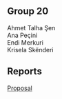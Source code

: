 ## Group 20
Ahmet Talha Şen    
Ana Peçini  
Endi Merkuri  
Krisela Skënderi  

## Reports
[Proposal](proposal.pdf)


